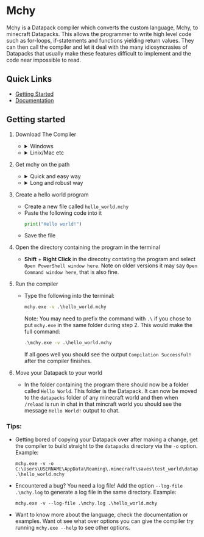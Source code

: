 # Mchy
Mchy is a Datapack compiler which converts the custom language, Mchy, to minecraft Datapacks.  This allows the programmer to write high level code such as for-loops, if-statements and functions yielding return values. They can then call the compiler and let it deal with the many idiosyncrasies of Datapacks that usually make these features difficult to implement and the code near impossible to read.

## Quick Links
* [Getting Started](#getting-started)
* [Documentation](/docs/home.md)

## Getting started
1. Download The Compiler
    - <details>
        <summary>Windows</summary>
        
        Download the `mchy.exe` file from the [latest release](https://github.com/Mchy-DP/Mchy/releases/latest).
    </details>

    - <details>
        <summary>Linix/Mac etc</summary>
        
        Other Operating systems are not officially supported but will probably work.  You will need to build the compiler yourself using the build script in [dev_util](/dev_util).  Note: you will need [Java](https://www.java.com/), [ANTLR (v4.10)](https://www.antlr.org/download/antlr-4.10-complete.jar) & [Python](https://www.python.org/downloads/) downloaded along with pip installing the [antlr4-python3-runtime](https://pypi.org/project/antlr4-python3-runtime/).  For the rest of this section I will assume `mchy.exe` is being used on windows, when this is seen other operating systems can use `python -m mchy` as one-to-one replacement assuming mchy is on the path.
    </details>

2. Get mchy on the path
    - <details>
        <summary>Quick and easy way</summary>
        
        Copy the downloaded `mchy.exe` file to the folder you want to write mchy code in.
    </details>

    - <details>
      <summary>Long and robust way</summary>
        
        Copy the downloaded `mchy.exe` file somewhere safe on your computer then add that directory to the windows `Path` variable.  Steps to add a folder to the path:
        1. Press the windows button/key
        2. Type `edit environment variables for your account` into the search bar
        3. Click the top result
        4. In the top box of the opend window entitled `User variables for USERNAME` find the `Path` variable
        5. Click the `Path` variable once to select it
        6. Press the `Edit` button directly below the top box
        7. Press the `New` button from the left hand menu
        8. Paste the path to the directory containing the `mchy.exe` file in the new entry.
    </details>

3. Create a hello world program
    - Create a new file called `hello_world.mchy`
    - Paste the following code into it
      ```py
      print("Hello world!")
      ```
    - Save the file

4. Open the directory containing the program in the terminal
    - **Shift** + **Right Click** in the direcotry contating the program and select `Open PowerShell window here`.  Note on older versions it may say `Open Command window here`, that is also fine.

5. Run the compiler
    - Type the following into the terminal:
      ```cmd
      mchy.exe -v .\hello_world.mchy
      ```
      Note: You may need to prefix the command with `.\` if you chose to put `mchy.exe` in the same folder during step 2.  This would make the full command:
      ```cmd
      .\mchy.exe -v .\hello_world.mchy
      ```
      If all goes well you should see the output `Compilation Successful!` after the compiler finishes.

6. Move your Datapack to your world
    - In the folder containing the program there should now be a folder called `Hello World`.  This folder is the Datapack.  It can now be moved to the `datapacks` folder of any minecraft world and then when `/reload` is run in chat in that mincraft world you should see the message `Hello World!` output to chat.

### Tips:
  - Getting bored of copying your Datapack over after making a change, get the compiler to build straight to the `datapacks` directory via the `-o` option.  Example:
    ```
    mchy.exe -v -o C:\Users\USERNAME\AppData\Roaming\.minecraft\saves\test_world\datapacks .\hello_world.mchy
    ```
  - Encountered a bug?  You need a log file!  Add the option `--log-file .\mchy.log` to generate a log file in the same directory.  Example:
    ```
    mchy.exe -v --log-file .\mchy.log .\hello_world.mchy
    ```
  - Want to know more about the language, check the documentation or examples.  Want ot see what over options you can give the compiler try running `mchy.exe --help` to see other options.